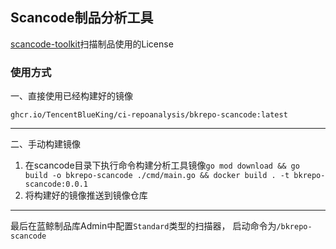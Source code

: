 ## Scancode制品分析工具

[scancode-toolkit](https://github.com/nexB/scancode-toolkit)扫描制品使用的License

### 使用方式

一、直接使用已经构建好的镜像

`ghcr.io/TencentBlueKing/ci-repoanalysis/bkrepo-scancode:latest`

---

二、手动构建镜像

1. 在scancode目录下执行命令构建分析工具镜像`go mod download && go build -o bkrepo-scancode ./cmd/main.go && docker build . -t bkrepo-scancode:0.0.1`
2. 将构建好的镜像推送到镜像仓库

---

最后在蓝鲸制品库Admin中配置`Standard`类型的扫描器，
启动命令为`/bkrepo-scancode`
